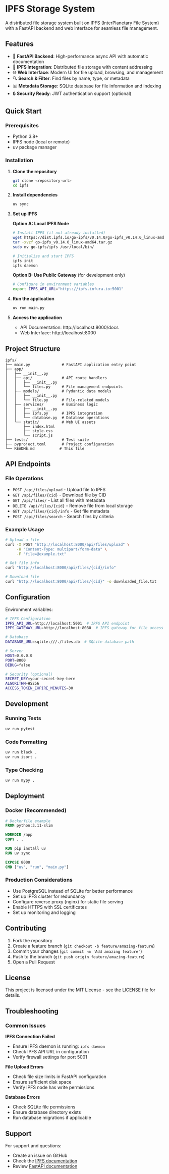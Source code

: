 # IPFS Storage System

A distributed file storage system built on IPFS (InterPlanetary File System) with a FastAPI backend and web interface for seamless file management.

## Features

- 🚀 **FastAPI Backend**: High-performance async API with automatic documentation
- 📁 **IPFS Integration**: Distributed file storage with content addressing
- 🌐 **Web Interface**: Modern UI for file upload, browsing, and management
- 🔍 **Search & Filter**: Find files by name, type, or metadata
- 📊 **Metadata Storage**: SQLite database for file information and indexing
- 🔒 **Security Ready**: JWT authentication support (optional)

## Quick Start

### Prerequisites

- Python 3.8+
- IPFS node (local or remote)
- uv package manager

### Installation

1. **Clone the repository**
   ```bash
   git clone <repository-url>
   cd ipfs
   ```

2. **Install dependencies**
   ```bash
   uv sync
   ```

3. **Set up IPFS**
   
   **Option A: Local IPFS Node**
   ```bash
   # Install IPFS (if not already installed)
   wget https://dist.ipfs.io/go-ipfs/v0.14.0/go-ipfs_v0.14.0_linux-amd64.tar.gz
   tar -xvzf go-ipfs_v0.14.0_linux-amd64.tar.gz
   sudo mv go-ipfs/ipfs /usr/local/bin/
   
   # Initialize and start IPFS
   ipfs init
   ipfs daemon
   ```
   
   **Option B: Use Public Gateway** (for development only)
   ```bash
   # Configure in environment variables
   export IPFS_API_URL="https://ipfs.infura.io:5001"
   ```

4. **Run the application**
   ```bash
   uv run main.py
   ```

5. **Access the application**
   - API Documentation: http://localhost:8000/docs
   - Web Interface: http://localhost:8000

## Project Structure

```
ipfs/
├── main.py              # FastAPI application entry point
├── app/
│   ├── __init__.py
│   ├── api/             # API route handlers
│   │   ├── __init__.py
│   │   └── files.py     # File management endpoints
│   ├── models/          # Pydantic data models
│   │   ├── __init__.py
│   │   └── file.py      # File-related models
│   ├── services/        # Business logic
│   │   ├── __init__.py
│   │   ├── ipfs.py      # IPFS integration
│   │   └── database.py  # Database operations
│   └── static/          # Web UI assets
│       ├── index.html
│       ├── style.css
│       └── script.js
├── tests/               # Test suite
├── pyproject.toml       # Project configuration
└── README.md           # This file
```

## API Endpoints

### File Operations

- `POST /api/files/upload` - Upload file to IPFS
- `GET /api/files/{cid}` - Download file by CID
- `GET /api/files/` - List all files with metadata
- `DELETE /api/files/{cid}` - Remove file from local storage
- `GET /api/files/{cid}/info` - Get file metadata
- `POST /api/files/search` - Search files by criteria

### Example Usage

```bash
# Upload a file
curl -X POST "http://localhost:8000/api/files/upload" \
     -H "Content-Type: multipart/form-data" \
     -F "file=@example.txt"

# Get file info
curl "http://localhost:8000/api/files/{cid}/info"

# Download file
curl "http://localhost:8000/api/files/{cid}" -o downloaded_file.txt
```

## Configuration

Environment variables:

```bash
# IPFS Configuration
IPFS_API_URL=http://localhost:5001  # IPFS API endpoint
IPFS_GATEWAY_URL=http://localhost:8080  # IPFS gateway for file access

# Database
DATABASE_URL=sqlite:///./files.db  # SQLite database path

# Server
HOST=0.0.0.0
PORT=8000
DEBUG=false

# Security (optional)
SECRET_KEY=your-secret-key-here
ALGORITHM=HS256
ACCESS_TOKEN_EXPIRE_MINUTES=30
```

## Development

### Running Tests

```bash
uv run pytest
```

### Code Formatting

```bash
uv run black .
uv run isort .
```

### Type Checking

```bash
uv run mypy .
```

## Deployment

### Docker (Recommended)

```dockerfile
# Dockerfile example
FROM python:3.11-slim

WORKDIR /app
COPY . .

RUN pip install uv
RUN uv sync

EXPOSE 8000
CMD ["uv", "run", "main.py"]
```

### Production Considerations

- Use PostgreSQL instead of SQLite for better performance
- Set up IPFS cluster for redundancy
- Configure reverse proxy (nginx) for static file serving
- Enable HTTPS with SSL certificates
- Set up monitoring and logging

## Contributing

1. Fork the repository
2. Create a feature branch (`git checkout -b feature/amazing-feature`)
3. Commit your changes (`git commit -m 'Add amazing feature'`)
4. Push to the branch (`git push origin feature/amazing-feature`)
5. Open a Pull Request

## License

This project is licensed under the MIT License - see the LICENSE file for details.

## Troubleshooting

### Common Issues

**IPFS Connection Failed**
- Ensure IPFS daemon is running: `ipfs daemon`
- Check IPFS API URL in configuration
- Verify firewall settings for port 5001

**File Upload Errors**
- Check file size limits in FastAPI configuration
- Ensure sufficient disk space
- Verify IPFS node has write permissions

**Database Errors**
- Check SQLite file permissions
- Ensure database directory exists
- Run database migrations if applicable

## Support

For support and questions:
- Create an issue on GitHub
- Check the [IPFS documentation](https://docs.ipfs.io/)
- Review [FastAPI documentation](https://fastapi.tiangolo.com/)